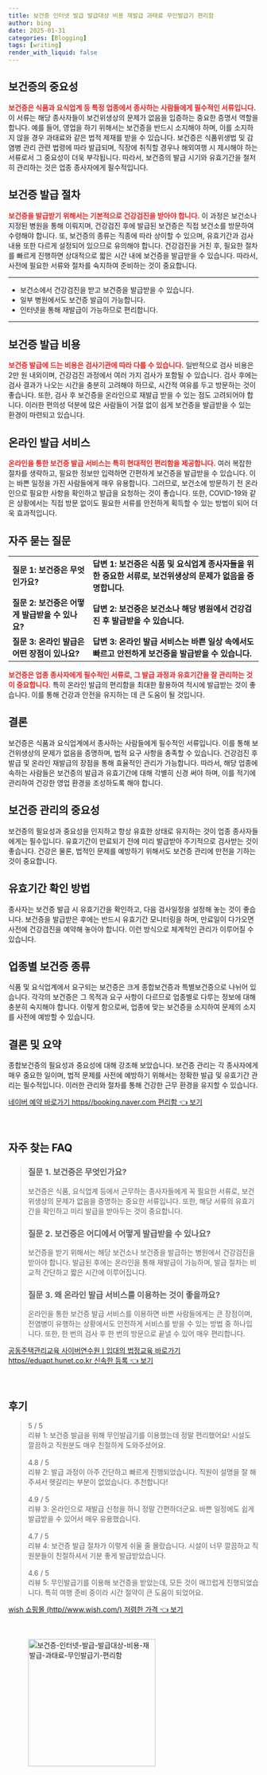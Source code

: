 ```yaml
---
title: 보건증 인터넷 발급 발급대상 비용 재발급 과태료 무인발급기 편리함
author: bing
date: 2025-01-31
categories: [Blogging]
tags: [writing]
render_with_liquid: false
---
```



<h2 id='보건증의 중요성'>보건증의 중요성</h2>

<p><b><span style="color: #ee2323;">보건증은 식품과 요식업계 등 특정 업종에서 종사하는 사람들에게 필수적인 서류입니다.</span></b> 이 서류는 해당 종사자들이 보건위생상의 문제가 없음을 입증하는 중요한 증명서 역할을 합니다. 예를 들어, 영업을 하기 위해서는 보건증을 반드시 소지해야 하며, 이를 소지하지 않을 경우 과태료와 같은 법적 제재를 받을 수 있습니다. 보건증은 식품위생법 및 감염병 관리 관련 법령에 따라 발급되며, 직장에 취직할 경우나 해외여행 시 제시해야 하는 서류로서 그 중요성이 더욱 부각됩니다. 따라서, 보건증의 발급 시기와 유효기간을 철저히 관리하는 것은 업종 종사자에게 필수적입니다.</p>

<h2 id='보건증 발급 절차'>보건증 발급 절차</h2>

<p><b><span style="color: #ee2323;">보건증을 발급받기 위해서는 기본적으로 건강검진을 받아야 합니다.</span></b> 이 과정은 보건소나 지정된 병원을 통해 이뤄지며, 건강검진 후에 발급된 보건증은 직접 보건소를 방문하여 수령해야 합니다. 또, 보건증의 종류는 직종에 따라 상이할 수 있으며, 유효기간과 검사 내용 또한 다르게 설정되어 있으므로 유의해야 합니다. 건강검진을 거친 후, 필요한 절차를 빠르게 진행하면 상대적으로 짧은 시간 내에 보건증을 발급받을 수 있습니다. 따라서, 사전에 필요한 서류와 절차를 숙지하여 준비하는 것이 중요합니다.</p>

<hr />

<ul>
    <li>보건소에서 건강검진을 받고 보건증을 발급받을 수 있습니다.</li>
    <li>일부 병원에서도 보건증 발급이 가능합니다.</li>
    <li>인터넷을 통해 재발급이 가능하므로 편리합니다.</li>
</ul>

<hr />

<h2 id='보건증 발급 비용'>보건증 발급 비용</h2>

<p><b><span style="color: #ee2323;">보건증 발급에 드는 비용은 검사기관에 따라 다를 수 있습니다.</span></b> 일반적으로 검사 비용은 2만 원 내외이며, 건강검진 과정에서 여러 가지 검사가 포함될 수 있습니다. 검사 후에는 검사 결과가 나오는 시간을 충분히 고려해야 하므로, 시간적 여유를 두고 방문하는 것이 좋습니다. 또한, 검사 후 보건증을 온라인으로 재발급 받을 수 있는 점도 고려되어야 합니다. 이러한 편의성 덕분에 많은 사람들이 거절 없이 쉽게 보건증을 발급받을 수 있는 환경이 마련되고 있습니다.</p>

<h2 id='온라인 발급 서비스'>온라인 발급 서비스</h2>

<p><b><span style="color: #ee2323;">온라인을 통한 보건증 발급 서비스는 특히 현대적인 편리함을 제공합니다.</span></b> 여러 복잡한 절차를 생략하고, 필요한 정보만 입력하면 간편하게 보건증을 발급받을 수 있습니다. 이는 바쁜 일정을 가진 사람들에게 매우 유용합니다. 그러므로, 보건소에 방문하기 전 온라인으로 필요한 사항을 확인하고 발급을 요청하는 것이 좋습니다. 또한, COVID-19와 같은 상황에서는 직접 방문 없이도 필요한 서류를 안전하게 획득할 수 있는 방법이 되어 더욱 효과적입니다.</p>

<h2 id='자주 묻는 질문'>자주 묻는 질문</h2>

<table>
    <tr>
        <td><b>질문 1: 보건증은 무엇인가요?</b></td>
        <td><b>답변 1: 보건증은 식품 및 요식업계 종사자들을 위한 중요한 서류로, 보건위생상의 문제가 없음을 증명합니다.</b></td>
    </tr>
    <tr>
        <td><b>질문 2: 보건증은 어떻게 발급받을 수 있나요?</b></td>
        <td><b>답변 2: 보건증은 보건소나 해당 병원에서 건강검진 후 발급받을 수 있습니다.</b></td>
    </tr>
    <tr>
        <td><b>질문 3: 온라인 발급은 어떤 장점이 있나요?</b></td>
        <td><b>답변 3: 온라인 발급 서비스는 바쁜 일상 속에서도 빠르고 안전하게 보건증을 발급받을 수 있습니다.</b></td>
    </tr>
</table>

<p><b><span style="color: #ee2323;">보건증은 업종 종사자에게 필수적인 서류로, 그 발급 과정과 유효기간을 잘 관리하는 것이 중요합니다.</span></b> 특히 온라인 발급의 편리함을 최대한 활용하여 적시에 발급받는 것이 좋습니다. 이를 통해 건강과 안전을 유지하는 데 큰 도움이 될 것입니다.</p>

<h2 id='결론'>결론</h2>

<p>보건증은 식품과 요식업계에서 종사하는 사람들에게 필수적인 서류입니다. 이를 통해 보건위생상의 문제가 없음을 증명하며, 법적 요구 사항을 충족할 수 있습니다. 건강검진 후 발급 및 온라인 재발급의 장점을 통해 효율적인 관리가 가능합니다. 따라서, 해당 업종에 속하는 사람들은 보건증의 발급과 유효기간에 대해 각별히 신경 써야 하며, 이를 적기에 관리하여 건강한 영업 환경을 조성하도록 해야 합니다.</p>

<h2 id='보건증 관리의 중요성'>보건증 관리의 중요성</h2>

<p>보건증의 필요성과 중요성을 인지하고 항상 유효한 상태로 유지하는 것이 업종 종사자들에게는 필수입니다. 유효기간이 만료되기 전에 미리 발급받아 주기적으로 검사받는 것이 좋습니다. 건강은 물론, 법적인 문제를 예방하기 위해서도 보건증 관리에 만전을 기하는 것이 중요합니다.</p>

<h2 id='유효기간 확인 방법'>유효기간 확인 방법</h2>

<p>종사자는 보건증 발급 시 유효기간을 확인하고, 다음 검사일정을 설정해 놓는 것이 좋습니다. 보건증을 발급받은 후에는 반드시 유효기간 모니터링을 하며, 만료일이 다가오면 사전에 건강검진을 예약해 놓아야 합니다. 이런 방식으로 체계적인 관리가 이루어질 수 있습니다.</p>

<h2 id='업종별 보건증 종류'>업종별 보건증 종류</h2>

<p>식품 및 요식업계에서 요구되는 보건증은 크게 종합보건증과 특별보건증으로 나뉘어 있습니다. 각각의 보건증은 그 목적과 요구 사항이 다르므로 업종별로 다루는 정보에 대해 충분히 숙지해야 합니다. 이렇게 함으로써, 업종에 맞는 보건증을 소지하여 문제의 소지를 사전에 예방할 수 있습니다.</p>

<h2 id='결론 및 요약'>결론 및 요약</h2>

<p>종합보건증의 필요성과 중요성에 대해 강조해 보았습니다. 보건증 관리는 각 종사자에게 매우 중요한 일이며, 법적 문제를 사전에 예방하기 위해서는 정확한 발급 및 유효기간 관리는 필수적입니다. 이러한 관리와 절차를 통해 건강한 근무 환경을 유지할 수 있습니다.</p>


<p><a class="click-button" title="네이버 예약 바로가기 https//booking.naver.com 편리함" href="https://blackassets.github.io/posts/%EB%84%A4%EC%9D%B4%EB%B2%84-%EC%98%88%EC%95%BD-%EB%B0%94%EB%A1%9C%EA%B0%80%EA%B8%B0-httpsbooking.naver.com-%ED%8E%B8%EB%A6%AC%ED%95%A8/" rel="dofollow">네이버 예약 바로가기 https//booking.naver.com 편리함 👈 보기</a></p><br>
<h2 id='자주_찾는_FAQ'>자주 찾는 FAQ</h2>
<div itemscope="" itemtype="https://schema.org/FAQPage"> 
<blockquote> 
<div itemscope="" itemprop="mainEntity" itemtype="https://schema.org/Question"> 
<h3 itemprop="name">질문 1. 보건증은 무엇인가요?</h3> 
<div itemscope="" itemprop="acceptedAnswer" itemtype="https://schema.org/Answer"> 
<span itemprop="text"> 
<p>보건증은 식품, 요식업계 등에서 근무하는 종사자들에게 꼭 필요한 서류로, 보건위생상의 문제가 없음을 증명하는 중요한 서류입니다. 또한, 해당 서류의 유효기간을 확인하고 미리 발급을 받아두는 것이 중요합니다.</p> 
</span> 
</div> 
</div> 

<div itemscope="" itemprop="mainEntity" itemtype="https://schema.org/Question"> 
<h3 itemprop="name">질문 2. 보건증은 어디에서 어떻게 발급받을 수 있나요?</h3> 
<div itemscope="" itemprop="acceptedAnswer" itemtype="https://schema.org/Answer"> 
<span itemprop="text"> 
<p>보건증을 받기 위해서는 해당 보건소나 보건증을 발급하는 병원에서 건강검진을 받아야 합니다. 발급된 후에는 온라인을 통해 재발급이 가능하며, 발급 절차는 비교적 간단하고 짧은 시간에 이루어집니다.</p> 
</span> 
</div> 
</div> 

<div itemscope="" itemprop="mainEntity" itemtype="https://schema.org/Question"> 
<h3 itemprop="name">질문 3. 왜 온라인 발급 서비스를 이용하는 것이 좋을까요?</h3> 
<div itemscope="" itemprop="acceptedAnswer" itemtype="https://schema.org/Answer"> 
<span itemprop="text"> 
<p>온라인을 통한 보건증 발급 서비스를 이용하면 바쁜 사람들에게는 큰 장점이며, 전염병이 유행하는 상황에서도 안전하게 서비스를 받을 수 있는 방법 중 하나입니다. 또한, 한 번의 검사 후 한 번의 방문으로 끝낼 수 있어 매우 편리합니다.</p> 
</span> 
</div> 
</div> 

</blockquote> 
</div>
<p><a class="click-button" title="공동주택관리교육 사이버연수원ㅣ입대의 법정교육 바로가기 https//eduapt.hunet.co.kr 신속한 등록" href="https://blackassets.github.io/posts/%EA%B3%B5%EB%8F%99%EC%A3%BC%ED%83%9D%EA%B4%80%EB%A6%AC%EA%B5%90%EC%9C%A1-%EC%82%AC%EC%9D%B4%EB%B2%84%EC%97%B0%EC%88%98%EC%9B%90%E3%85%A3%EC%9E%85%EB%8C%80%EC%9D%98-%EB%B2%95%EC%A0%95%EA%B5%90%EC%9C%A1-%EB%B0%94%EB%A1%9C%EA%B0%80%EA%B8%B0-httpseduapt.hunet.co.kr-%EC%8B%A0%EC%86%8D%ED%95%9C-%EB%93%B1%EB%A1%9D/" rel="dofollow">공동주택관리교육 사이버연수원ㅣ입대의 법정교육 바로가기 https//eduapt.hunet.co.kr 신속한 등록 👈 보기</a></p><br>
<h2 id='후기'>후기</h2>
<div itemscope itemtype="https://schema.org/Product">
  <blockquote>
  <div itemprop="review" itemscope itemtype="https://schema.org/Review">
      <div itemprop="reviewRating" itemscope itemtype="https://schema.org/Rating"> <span itemprop="ratingValue">5</span> / <span itemprop="bestRating">5</span> </div>
      <span itemprop="reviewBody">리뷰 1: 보건증 발급을 위해 무인발급기를 이용했는데 정말 편리했어요! 시설도 깔끔하고 직원분도 매우 친절하게 도와주셨어요.</span>
  </div>
  <br>
  <div itemprop="review" itemscope itemtype="https://schema.org/Review">
      <div itemprop="reviewRating" itemscope itemtype="https://schema.org/Rating"> <span itemprop="ratingValue">4.8</span> / <span itemprop="bestRating">5</span> </div>
      <span itemprop="reviewBody">리뷰 2: 발급 과정이 아주 간단하고 빠르게 진행되었습니다. 직원이 설명을 잘 해주셔서 헷갈리는 부분이 없었습니다. 추천합니다!</span>
  </div>
  <br>
  <div itemprop="review" itemscope itemtype="https://schema.org/Review">
      <div itemprop="reviewRating" itemscope itemtype="https://schema.org/Rating"> <span itemprop="ratingValue">4.9</span> / <span itemprop="bestRating">5</span> </div>
      <span itemprop="reviewBody">리뷰 3: 온라인으로 재발급 신청을 하니 정말 간편하더군요. 바쁜 일정에도 쉽게 발급받을 수 있어서 매우 유용했습니다.</span>
  </div>
  <br>
  <div itemprop="review" itemscope itemtype="https://schema.org/Review">
      <div itemprop="reviewRating" itemscope itemtype="https://schema.org/Rating"> <span itemprop="ratingValue">4.7</span> / <span itemprop="bestRating">5</span> </div>
      <span itemprop="reviewBody">리뷰 4: 보건증 발급 절차가 이렇게 쉬울 줄 몰랐습니다. 시설이 너무 깔끔하고 직원분들이 친절하셔서 기분 좋게 발급받았습니다.</span>
  </div>
  <br>
  <div itemprop="review" itemscope itemtype="https://schema.org/Review">
      <div itemprop="reviewRating" itemscope itemtype="https://schema.org/Rating"> <span itemprop="ratingValue">4.6</span> / <span itemprop="bestRating">5</span> </div>
      <span itemprop="reviewBody">리뷰 5: 무인발급기를 이용해 보건증을 받았는데, 모든 것이 매끄럽게 진행되었습니다. 특히 여행 준비 중이라 시간 절약이 큰 도움이 되었어요.</span>
  </div>
  </blockquote>
</div>
<p><a class="click-button" title="wish 쇼핑몰 (http//www.wish.com/) 저렴한 가격" href="https://blackassets.github.io/posts/wish-%EC%87%BC%ED%95%91%EB%AA%B0-(httpwww.wish.com)-%EC%A0%80%EB%A0%B4%ED%95%9C-%EA%B0%80%EA%B2%A9/" rel="dofollow">wish 쇼핑몰 (http//www.wish.com/) 저렴한 가격 👈 보기</a></p><br>
<figure class="image"><img src="https://blackassets.github.io/assets/img/thumbnail/보건증-인터넷-발급-발급대상-비용-재발급-과태료-무인발급기-편리함.webp" alt="보건증-인터넷-발급-발급대상-비용-재발급-과태료-무인발급기-편리함" width="256" height="256"></figure>
